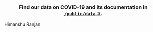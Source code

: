 <h3 align="center">
  Find our data on COVID-19 and its documentation in <a href="/public/data"><strong><code>/public/data</code> ↗️</strong></a>.
</h3>
 Himanshu Ranjan
